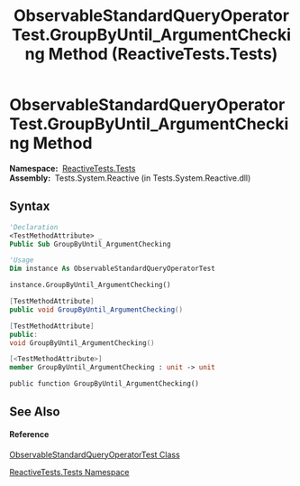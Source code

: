 ﻿---
title: ObservableStandardQueryOperatorTest.GroupByUntil_ArgumentChecking Method  (ReactiveTests.Tests)
TOCTitle: GroupByUntil_ArgumentChecking Method
ms:assetid: M:ReactiveTests.Tests.ObservableStandardQueryOperatorTest.GroupByUntil_ArgumentChecking
ms:mtpsurl: https://msdn.microsoft.com/en-us/library/reactivetests.tests.observablestandardqueryoperatortest.groupbyuntil_argumentchecking(v=VS.103)
ms:contentKeyID: 36619371
ms.date: 06/28/2011
mtps_version: v=VS.103
f1_keywords:
- ReactiveTests.Tests.ObservableStandardQueryOperatorTest.GroupByUntil_ArgumentChecking
dev_langs:
- CSharp
- JScript
- VB
- FSharp
- c++
---

# ObservableStandardQueryOperatorTest.GroupByUntil\_ArgumentChecking Method

**Namespace:**  [ReactiveTests.Tests](hh289046\(v=vs.103\).md)  
**Assembly:**  Tests.System.Reactive (in Tests.System.Reactive.dll)

## Syntax

``` vb
'Declaration
<TestMethodAttribute> _
Public Sub GroupByUntil_ArgumentChecking
```

``` vb
'Usage
Dim instance As ObservableStandardQueryOperatorTest

instance.GroupByUntil_ArgumentChecking()
```

``` csharp
[TestMethodAttribute]
public void GroupByUntil_ArgumentChecking()
```

``` c++
[TestMethodAttribute]
public:
void GroupByUntil_ArgumentChecking()
```

``` fsharp
[<TestMethodAttribute>]
member GroupByUntil_ArgumentChecking : unit -> unit 
```

``` jscript
public function GroupByUntil_ArgumentChecking()
```

## See Also

#### Reference

[ObservableStandardQueryOperatorTest Class](hh288944\(v=vs.103\).md)

[ReactiveTests.Tests Namespace](hh289046\(v=vs.103\).md)

